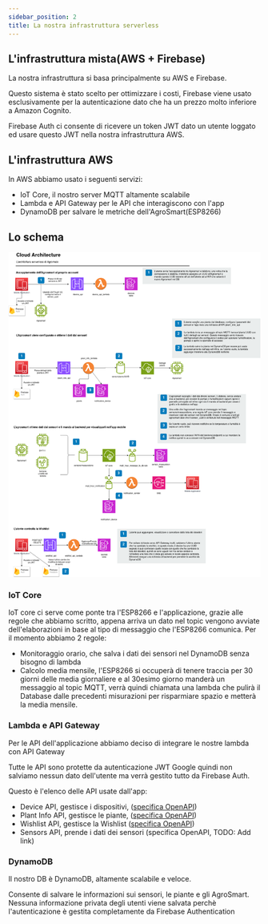 ```yaml
---
sidebar_position: 2
title: La nostra infrastruttura serverless
---
```


## L'infrastruttura mista(AWS + Firebase)

La nostra infrastruttura si basa principalmente su AWS e Firebase.

Questo sistema è stato scelto per ottimizzare i costi, Firebase viene usato esclusivamente per la autenticazione dato che ha un prezzo molto inferiore a Amazon Cognito. 

Firebase Auth ci consente di ricevere un token JWT dato un utente loggato ed usare questo JWT nella nostra infrastruttura AWS.

## L'infrastruttura AWS

In AWS abbiamo usato i seguenti servizi:

- IoT Core, il nostro server MQTT altamente scalabile
- Lambda e API Gateway per le API che interagiscono con l'app
- DynamoDB per salvare le metriche dell'AgroSmart(ESP8266)

## Lo schema

<img src="https://github.com/agromate-devs/cloud_architecture/blob/main/architecture.drawio.png?raw=true" />

### IoT Core

IoT core ci serve come ponte tra l'ESP8266 e l'applicazione, grazie alle regole che abbiamo scritto, appena arriva un dato nel topic vengono avviate dell'elaborazioni in base al tipo di messaggio che l'ESP8266 comunica. Per il momento abbiamo 2 regole:

- Monitoraggio orario, che salva i dati dei sensori nel DynamoDB senza bisogno di lambda
- Calcolo media mensile, l'ESP8266 si occuperà di tenere traccia per 30 giorni delle media giornaliere e al 30esimo giorno manderà un messaggio al topic MQTT, verrà quindi chiamata una lambda che pulirà il Database dalle precedenti misurazioni per risparmiare spazio e metterà la media mensile.

### Lambda e API Gateway

Per le API dell'applicazione abbiamo deciso di integrare le nostre lambda con API Gateway

Tutte le API sono protette da autenticazione JWT Google quindi non salviamo nessun dato dell'utente ma verrà gestito tutto da Firebase Auth.

Questo è l'elenco delle API usate dall'app:

- Device API, gestisce i dispositivi, ([specifica OpenAPI](https://agromate-devs.github.io/lambda/device_api.html))
- Plant Info API, gestisce le piante, ([specifica OpenAPI](https://agromate-devs.github.io/lambda/plant_info.html))
- Wishlist API, gestisce la Wishlist ([specifica OpenAPI](https://agromate-devs.github.io/lambda/wishlist.html))
- Sensors API, prende i dati dei sensori (specifica OpenAPI, TODO: Add link)

### DynamoDB

Il nostro DB è DynamoDB, altamente scalabile e veloce.

Consente di salvare le informazioni sui sensori, le piante e gli AgroSmart. Nessuna informazione privata degli utenti viene salvata perchè l'autenticazione è gestita completamente da Firebase Authentication
